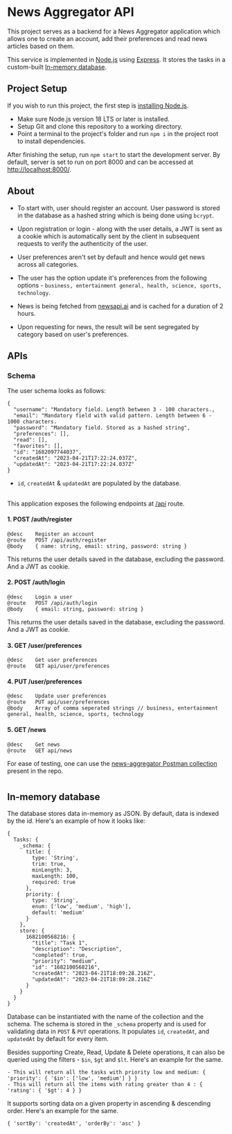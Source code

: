 # News Aggregator API

This project serves as a backend for a News Aggregator application which allows one to create an account, add their preferences and read news articles based on them.

This service is implemented in [Node.js](https://nodejs.org/en) using [Express](https://expressjs.com/).
It stores the tasks in a custom-built [In-memory database](https://github.com/rishavbharti/taskmanager/tree/development/src/db/index.js).

## Project Setup

If you wish to run this project,
the first step is [installing Node.js](https://cloud.google.com/nodejs/docs/setup).

- Make sure Node.js version 18 LTS or later is installed.
- Setup Git and clone this repository to a working directory.
- Point a terminal to the project's folder and run `npm i` in the project root to install dependencies.

After finishing the setup, run `npm start` to start the development server. By default, server is set to run on port 8000 and can be accessed at [http://localhost:8000/](http://localhost:8000/).


## About
- To start with, user should register an account.
User password is stored in the database as a hashed string which is being done using `bcrypt`.
- Upon registration or login - along with the user details, a JWT is sent as a cookie which is automatically sent by the client in subsequent requests to verify the authenticity of the user.

- User preferences aren't set by default and hence would get news across all categories.
- The user has the option update it's preferences from the following options - `business, entertainment general, health, science, sports, technology`. 

- News is being fetched from [newsapi.ai](https://www.newsapi.ai/) and is cached for a duration of 2 hours.

- Upon requesting for news, the result will be sent segregated by category based on user's preferences.

## APIs

### Schema

The user schema looks as follows:

```
{
  "username": "Mandatory field. Length between 3 - 100 characters.,
  "email": "Mandatory field with valid pattern. Length between 6 - 1000 characters.
  "password": "Mandatory field. Stored as a hashed string",
  "preferences": [],
  "read": [],
  "favorites": [],
  "id": "1682097744037",
  "createdAt": "2023-04-21T17:22:24.037Z",
  "updatedAt": "2023-04-21T17:22:24.037Z"
}
```

- `id`, `createdAt` & `updatedAt` are populated by the database.

##

This application exposes the following endpoints at [/api](http://localhost:8000/api) route.



#### 1. POST /auth/register

```
@desc    Register an account
@route   POST /api/auth/register
@body    { name: string, email: string, password: string }
```
This returns the user details saved in the database, excluding the password. And a JWT as cookie.

#### 2. POST /auth/login

```
@desc    Login a user
@route   POST /api/auth/login
@body    { email: string, password: string }
```
This returns the user details saved in the database, excluding the password. And a JWT as cookie.

#### 3. GET /user/preferences

```
@desc    Get user preferences
@route   GET api/user/preferences
```

#### 4. PUT /user/preferences

```
@desc    Update user preferences
@route   PUT api/user/preferences
@body    Array of comma seperated strings // business, entertainment general, health, science, sports, technology
```

#### 5. GET /news

```
@desc    Get news
@route   GET api/news
```

For ease of testing, one can use the [news-aggregator Postman collection](https://github.com/rishavbharti/taskmanager/tree/development/news-aggregator.postman_collection.json) present in the repo.

#

## In-memory database

The database stores data in-memory as JSON. By default, data is indexed by the id.
Here's an example of how it looks like:

```
{
  Tasks: {
    _schema: {
      title: {
        type: 'String',
        trim: true,
        minLength: 3,
        maxLength: 100,
        required: true
      },
      priority: {
        type: 'String',
        enum: ['low', 'medium', 'high'],
        default: 'medium'
      }
    },
    store: {
      1682100568216: {
        "title": "Task 1",
        "description": "Description",
        "completed": true,
        "priority": "medium",
        "id": "1682100568216",
        "createdAt": "2023-04-21T18:09:28.216Z",
        "updatedAt": "2023-04-21T18:09:28.216Z"
      }
    }
  }
}
```

Database can be instantiated with the name of the collection and the schema.
The schema is stored in the `_schema` property and is used for validating data in `POST` & `PUT` operations.
It populates `id`, `createdAt`, and `updatedAt` by default for every item.

Besides supporting Create, Read, Update & Delete operations, it can also be queried using the filters - `$in`, `$gt` and `$lt`.
Here's an example for the same.

```
- This will return all the tasks with priority low and medium: { 'priority': { '$in': ['low', 'medium'] } }
- This will return all the items with rating greater than 4 : { 'rating': { '$gt': 4 } }
```

It supports sorting data on a given property in ascending & descending order.
Here's an example for the same.

```
{ 'sortBy': 'createdAt', 'orderBy': 'asc' }
```
